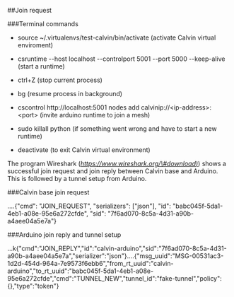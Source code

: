 ##Join request

###Terminal commands

-   source \~/.virtualenvs/test-calvin/bin/activate (activate Calvin
    virtual enviroment)

-   csruntime --host localhost --controlport 5001 --port 5000
    --keep-alive (start a runtime)

-   ctrl+Z (stop current process)

-   bg (resume process in background)

-   cscontrol http://localhost:5001 nodes add
    calvinip://&lt;ip-address&gt;:&lt;port&gt; (invite arduino runtime
    to join a mesh)

-   sudo killall python (if something went wrong and have to start a
    new runtime)

-   deactivate (to exit Calvin virtual environment)

The program Wireshark
([*https://www.wireshark.org/\#download)*](https://www.wireshark.org/#download))
shows a successful join request and join reply between Calvin base and
Arduino. This is followed by a tunnel setup from Arduino.

###Calvin base join request

....{"cmd": "JOIN\_REQUEST", "serializers": \["json"\], "id":
"babc045f-5da1-4eb1-a08e-95e6a272cfde", "sid":
"7f6ad070-8c5a-4d31-a90b-a4aee04a5e7a"}

###Arduino join reply and tunnel setup

...k{"cmd":"JOIN\_REPLY","id":"calvin-arduino","sid":"7f6ad070-8c5a-4d31-a90b-a4aee04a5e7a","serializer":"json"}....{"msg\_uuid":"MSG-00531ac3-1d2d-454d-964a-7e9573f6ebb6","from\_rt\_uuid":"calvin-arduino","to\_rt\_uuid":"babc045f-5da1-4eb1-a08e-95e6a272cfde","cmd":"TUNNEL\_NEW","tunnel\_id":"fake-tunnel","policy":{},"type":"token"}
